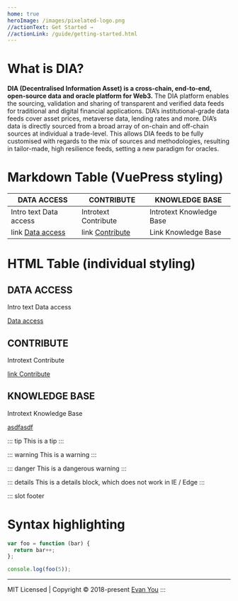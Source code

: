 ```yaml
---
home: true
heroImage: /images/pixelated-logo.png
//actionText: Get Started →
//actionLink: /guide/getting-started.html
---
```


# What is DIA? 
__DIA (Decentralised Information Asset) is a cross-chain, end-to-end, open-source data and oracle platform for Web3.__
The DIA platform enables the sourcing, validation and sharing of transparent and verified data feeds for traditional and digital financial applications. DIA’s institutional-grade data feeds cover asset prices, metaverse data, lending rates and more.
DIA’s data is directly sourced from a broad array of on-chain and off-chain sources at individual a trade-level. This allows DIA feeds to be fully customised with regards to the mix of sources and methodologies, resulting in tailor-made, high resilience feeds, setting a new paradigm for oracles.

# Markdown Table (VuePress styling)

| DATA ACCESS | CONTRIBUTE | KNOWLEDGE BASE |
| ----------- | ---------- | -------------- |
| Intro text Data access   | Introtext Contribute | Introtext Knowledge Base |
| link [Data access](doc_dir_data-access/ "title text link hello world data access!") | link [Contribute](doc_dir_contribute/ "title text link hello world data access!") | Link Knowledge Base |

# HTML Table (individual styling)
<div class="features">
  <div class="feature">
    <h2>DATA ACCESS</h2>
    <p>Intro text Data access</p>
    <a href="doc_dir_data-access/">Data access</a>
  </div>
  <div class="feature">
    <h2>CONTRIBUTE</h2>
    <p>Introtext Contribute</p>
    <a href="doc_dir_contribute/">link Contribute</a>
  </div>
  <div class="feature">
    <h2>KNOWLEDGE BASE</h2>
    <p>Introtext Knowledge Base</p>
    <a href="asdfasdfa">asdfasdf</a>
  </div>
</div>

::: tip
This is a tip
:::

::: warning
This is a warning
:::

::: danger
This is a dangerous warning
:::

::: details
This is a details block, which does not work in IE / Edge
:::

::: slot footer

# Syntax highlighting

``` js
var foo = function (bar) {
  return bar++;
};

console.log(foo(5));
```


-------



MIT Licensed | Copyright © 2018-present [Evan You](https://github.com/yyx990803)
:::
